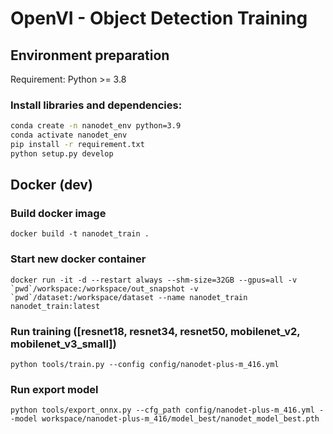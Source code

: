 # OpenVI - Object Detection Training

## Environment preparation

Requirement: Python >= 3.8

### Install libraries and dependencies:

```bash
conda create -n nanodet_env python=3.9
conda activate nanodet_env
pip install -r requirement.txt
python setup.py develop
```

## Docker (dev)

### Build docker image

```
docker build -t nanodet_train .
```

### Start new docker container

```
docker run -it -d --restart always --shm-size=32GB --gpus=all -v `pwd`/workspace:/workspace/out_snapshot -v `pwd`/dataset:/workspace/dataset --name nanodet_train nanodet_train:latest
```

### Run training ([resnet18, resnet34, resnet50, mobilenet_v2, mobilenet_v3_small])

```
python tools/train.py --config config/nanodet-plus-m_416.yml
```

### Run export model

```
python tools/export_onnx.py --cfg_path config/nanodet-plus-m_416.yml --model workspace/nanodet-plus-m_416/model_best/nanodet_model_best.pth
```
